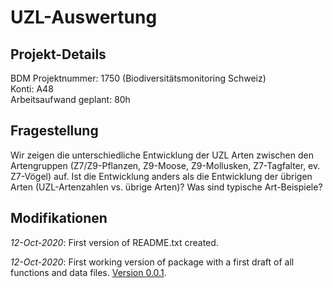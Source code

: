 # UZL-Auswertung

## Projekt-Details
BDM Projektnummer: 1750 (Biodiversitätsmonitoring Schweiz) <br>
Konti: A48 <br>
Arbeitsaufwand geplant: 80h <br>

## Fragestellung
Wir zeigen die unterschiedliche Entwicklung der UZL Arten zwischen den Artengruppen (Z7/Z9-Pflanzen, Z9-Moose, Z9-Mollusken, Z7-Tagfalter, ev. Z7-Vögel) auf. Ist die Entwicklung anders als die Entwicklung der übrigen Arten (UZL-Artenzahlen vs. übrige Arten)? Was sind typische Art-Beispiele?

## Modifikationen

*12-Oct-2020*: First version of README.txt created.

*12-Oct-2020*: First working version of package with a first draft of all functions and data files. [Version 0.0.1](https://github.com/buerap/master_thesis/releases/tag/0.0.1).
